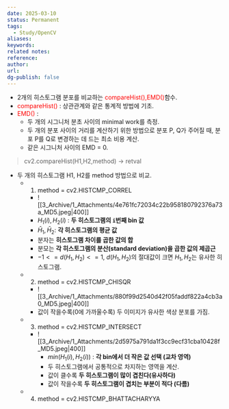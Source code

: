 ```yaml
---
date: 2025-03-10
status: Permanent
tags: 
  - Study/OpenCV
aliases: 
keywords: 
related notes: 
reference: 
author: 
url: 
dg-publish: false
---
```

- 2개의 히스토그램 분포를 비교하는 <span style="color:red;">compareHist(),EMD()</span>함수.
- <span style="color:red;">compareHist()</span> : 상관관계와 같은 통계적 방법에 기초.
- <span style="color:red;">EMD()</span> : 
	- 두 개의 시그니처 분초 사이의 minimal work를 측정.
	- 두 개의 분포 사이의 거리를 계산하기 위한 방법으로 분포 P, Q가 주어질 때, 분포 P를 Q로 변경하는 데 드는 최소 비용 계산. 
	- 같은 시그니처 사이의 EMD = 0.

>cv2.compareHist(H1,H2,method) -> retval
- 두 개의 히스토그램 H1, H2를 method 방법으로 비교.
	- 1. method = cv2.HISTCMP_CORREL
		- ![[3_Archive/1_Attachments/4e761fc72034c22b958180792376a73a_MD5.jpeg|400]]
		- $H_1​(i),H_2​(i)$ : **두 히스토그램의 `i`번째 bin 값**
		- $\bar{H}_1, \bar{H}_2$​ : **각 히스토그램의 평균 값**
		- 분자는 **히스토그램 차이를 곱한 값의 합**
		- 분모는 **각 히스토그램의 분산(standard deviation)을 곱한 값의 제곱근**
		- $-1<=d(H_1,H_2)<=1$, $d(H_1,H_2)$의 절대값이 크면 $H_1,H_2$는 유사한 히스토그램.
	- 2. method = cv2.HISTCMP_CHISQR
		- ![[3_Archive/1_Attachments/880f99d2540d42f05faddf822a4cb3a0_MD5.jpeg|400]]
		- 값이 작을수록(0에 가까울수록) 두 이미지가 유사한 색상 분포를 가짐.
	- 3. method = cv2.HISTCMP_INTERSECT
		- ![[3_Archive/1_Attachments/2d5975a791da1f3cc9ecf31cba10428f_MD5.jpeg|400]]
			- $`min(H_1(i), H_2(i))`$ : **각 bin에서 더 작은 값 선택 (교차 영역)**
			- 두 히스토그램에서 공통적으로 차지하는 영역을 계산.
			- 값이 클수록 **두 히스토그램이 많이 겹친다(유사하다)**
			- 값이 작을수록 **두 히스토그램이 겹치는 부분이 적다 (다름)**
	- 4. method = cv2.HISTCMP_BHATTACHARYYA
